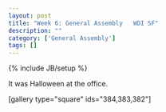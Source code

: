 ```yaml
---
layout: post
title: "Week 6: General Assembly   WDI SF"
description: ""
category: ['General Assembly']
tags: []
---
```

{% include JB/setup %}

It was Halloween at the office.

[gallery type="square" ids="384,383,382"]